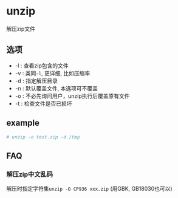 # unzip
解压zip文件

## 选项
- -l : 查看zip包含的文件
- -v : 类同`-l`, 更详细, 比如压缩率
- -d : 指定解压目录
- -n : 默认覆盖文件, 本选项可不覆盖
- -o : 不必先询问用户，unzip执行后覆盖原有文件
- -t : 检查文件是否已损坏

## example
```bash
# unzip -o test.zip -d /tmp
```

## FAQ
### 解压zip中文乱码
解压时指定字符集`unzip -O CP936 xxx.zip` (用GBK, GB18030也可以)